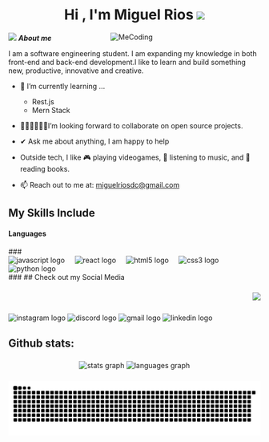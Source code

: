 <h1 align="center"><b>Hi , I'm Miguel Rios </b><img src="https://media.giphy.com/media/hvRJCLFzcasrR4ia7z/giphy.gif" width="35"></h1>
<!--  -->
<img align="right" width=300px alt="MeCoding" src="https://media.giphy.com/media/sWY5AWDmppEAiOOktJ/giphy.gif" />

<img src="https://media.giphy.com/media/ObNTw8Uzwy6KQ/giphy.gif" width="30px">&nbsp;***About me***

I am a software engineering student. I am expanding my knowledge in both front-end and back-end development.I like to learn and build something new, productive, innovative and creative.
- 🌱 I’m currently learning ...
  - Rest.js
  - Mern Stack
- 👨🏻‍💻👨🏼‍💻I’m looking forward to collaborate on open source projects.
- ✔ Ask me about anything, I am happy to help<br>
- Outside tech, I like 🎮 playing videogames, 🎵 listening to music, and 📖 reading books.
  
- 📫 Reach out to me at: <a href="miguelriosdc@gmail.com">miguelriosdc@gmail.com</a>

## My Skills Include

<h4> Languages </h4>
###
<div align="left">
  <img src="https://cdn.jsdelivr.net/gh/devicons/devicon/icons/javascript/javascript-original.svg" height="30" alt="javascript logo"  />
  <img width="12" />
  <img src="https://cdn.jsdelivr.net/gh/devicons/devicon/icons/react/react-original.svg" height="30" alt="react logo"  />
  <img width="12" />
  <img src="https://cdn.jsdelivr.net/gh/devicons/devicon/icons/html5/html5-original.svg" height="30" alt="html5 logo"  />
  <img width="12" />
  <img src="https://cdn.jsdelivr.net/gh/devicons/devicon/icons/css3/css3-original.svg" height="30" alt="css3 logo"  />
  <img width="12" />
  <img src="https://cdn.jsdelivr.net/gh/devicons/devicon/icons/python/python-original.svg" height="30" alt="python logo"  />
</div>
###
## Check out my Social Media

###

<div align="right">
  <img height="0" src="https://media.giphy.com/media/sWY5AWDmppEAiOOktJ/giphy.gif"  />
</div>

###

<div align="left">  
  <img src="https://img.shields.io/static/v1?message=Instagram&logo=instagram&label=&color=E4405F&logoColor=white&labelColor=&style=for-the-badge" height="35" alt="instagram logo"  />
  <img src="https://img.shields.io/static/v1?message=Discord&logo=discord&label=&color=7289DA&logoColor=white&labelColor=&style=for-the-badge" height="35" alt="discord logo"  />
  <img src="https://img.shields.io/static/v1?message=Gmail&logo=gmail&label=&color=D14836&logoColor=white&labelColor=&style=for-the-badge" height="35" alt="gmail logo"  />
  <img src="https://img.shields.io/static/v1?message=LinkedIn&logo=linkedin&label=&color=0077B5&logoColor=white&labelColor=&style=for-the-badge" height="35" alt="linkedin logo"  />
</div>

###

<h2>Github stats:</h2> 

###

<div align="center">
  <img src="https://github-readme-stats.vercel.app/api?username=Muradd23&hide_title=false&hide_rank=false&show_icons=true&include_all_commits=true&count_private=true&disable_animations=false&theme=codeSTACKr&locale=en&hide_border=false" height="150" alt="stats graph"/>
  <img src="https://github-readme-stats.vercel.app/api/top-langs?username=Muradd23&locale=en&hide_title=false&layout=compact&card_width=320&langs_count=5&theme=codeSTACKr&hide_border=false" height="150" alt="languages graph"  />
</div>

###

<img src="https://raw.githubusercontent.com/Muradd23/Muradd23/output/snake.svg" alt="Snake animation" />


